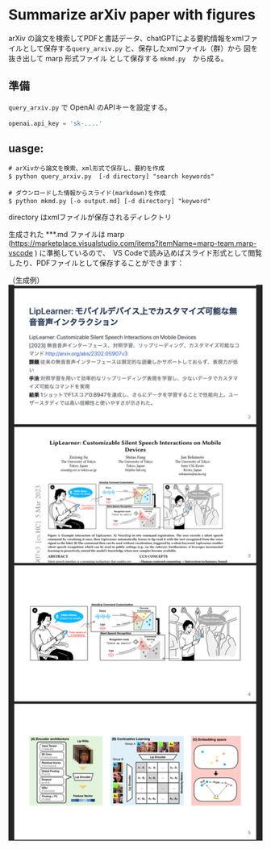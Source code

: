 # Summarize arXiv paper with figures

arXiv の論文を検索してPDFと書誌データ、chatGPTによる要約情報をxmlファイルとして保存する`query_arxiv.py` と、保存したxmlファイル（群）から 図を抜き出して marp 形式ファイル として保存する `mkmd.py`　から成る。

## 準備

`query_arxiv.py` で OpenAI のAPIキーを設定する。
```python
openai.api_key = 'sk-....'
```

## uasge:
```console
# arXivから論文を検索、xml形式で保存し、要約を作成
$ python query_arxiv.py  [-d directory] "search keywords"  

# ダウンロードした情報からスライド(markdown)を作成
$ python mkmd.py [-o output.md] [-d directory] "keyword"
```

directory はxmlファイルが保存されるディレクトリ

生成された ***.md ファイルは marp (https://marketplace.visualstudio.com/items?itemName=marp-team.marp-vscode ) に準拠しているので、　VS Codeで読み込めばスライド形式として閲覧したり、PDFファイルとして保存することができます：

（生成例）
<img src="./gen.png" width="640">




